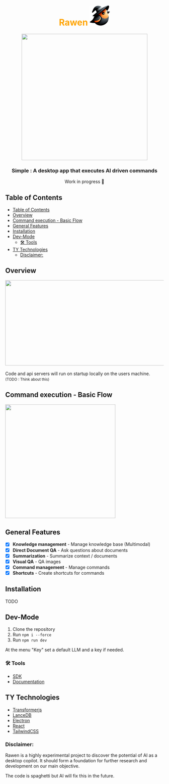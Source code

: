 <center>
<h1 style="color:orange">
 Rawen 
<img src="public/mainlogo.png" width="64" height="64" />
</h1>
<div style="display:flex;justify-content:center; ">
  <img src="https://i.ibb.co/8xmfNxD/Rawenio.png" width="400" height="400" />
</div>

### Simple : A desktop app that executes AI driven commands

Work in progress 🚧

</center>

## Table of Contents

- [Table of Contents](#table-of-contents)
- [Overview](#overview)
- [Command execution - Basic Flow](#command-execution---basic-flow)
- [General Features](#general-features)
- [Installation](#installation)
- [Dev-Mode](#dev-mode)
  - [🛠️ Tools](#️-tools)
- [TY Technologies](#ty-technologies)
  - [Disclaimer:](#disclaimer)

## Overview

<img src="https://i.ibb.co/Wx4wgKK/overview.png" width="550" height="270" />

Code and api servers will run on startup locally on the users machine. <br> <small>(TODO : Think about this) </small>

## Command execution - Basic Flow

<img src="https://i.ibb.co/ChWc3G7/flow.png" width="350" height="360" />

## General Features

- [x] **Knowledge management** - Manage knowledge base (Multimodal)
- [x] **Direct Document QA** - Ask questions about documents
- [x] **Summarization** - Summarize context / documents
- [x] **Visual QA** - QA images
- [x] **Command management** - Manage commands
- [x] **Shortcuts** - Create shortcuts for commands

## Installation

TODO

## Dev-Mode

1. Clone the repository
2. Run `npm i --force`
3. Run `npm run dev`

At the menu "Key" set a default LLM and a key if needed.

### 🛠️ Tools

- [SDK](https://github.com/NexTech-Fusion/Rawen-command-maker)
- [Documentation](https://docs.rawen.io)

## TY Technologies

- [Transformerjs](https://github.com/xenova/transformers.js)
- [LanceDB](https://github.com/lancedb/lancedb)
- [Electron](https://www.electronjs.org/)
- [React](https://reactjs.org/)
- [TailwindCSS](https://tailwindcss.com/)

### Disclaimer:

Rawen is a highly experimental project to discover the potential of AI as a desktop copilot.
It should form a foundation for further research and development on our main objective.

The code is spaghetti but AI will fix this in the future.

